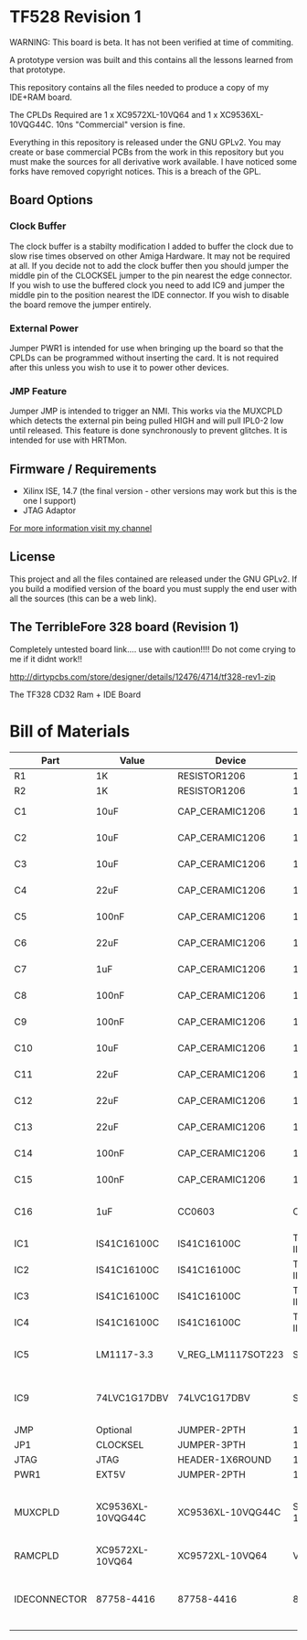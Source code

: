 # TF528 Revision 1

WARNING: This board is beta. It has not been verified at time of commiting. 

A prototype version was built and this contains all the lessons learned from that prototype. 

This repository contains all the files needed to produce a copy of my IDE+RAM board.

The CPLDs Required are 1 x XC9572XL-10VQ64 and 1 x XC9536XL-10VQG44C.  10ns "Commercial" version is fine.

Everything in this repository is released under the GNU GPLv2. You may create or base commercial PCBs from the work in this repository but you must make the sources for all derivative work available. I have noticed some forks have removed copyright notices. This is a breach of the GPL.

## Board Options

### Clock Buffer 

The clock buffer is a stabilty modification I added to buffer the clock due to slow rise times observed on other Amiga Hardware. It may not be required at all. If you decide not to add the clock buffer then you should jumper the middle pin of the CLOCKSEL jumper to the pin nearest the edge connector. If you wish to use the buffered clock you need to add IC9 and jumper the middle pin to the position nearest the IDE connector. If you wish to disable the board remove the jumper entirely.

### External Power

Jumper PWR1 is intended for use when bringing up the board so that the CPLDs can be programmed without inserting the card. It is not required after this unless you wish to use it to power other devices. 

### JMP Feature 

Jumper JMP is intended to trigger an NMI. This works via the MUXCPLD which detects the external pin being pulled HIGH and will pull IPL0-2 low until released. This feature is done synchronously to prevent glitches. It is intended for use with HRTMon. 

## Firmware / Requirements

  * Xilinx ISE, 14.7 (the final version - other versions may work but this is the one I support)
  * JTAG Adaptor

[For more information visit my channel](https://www.youtube.com/c/TerribleFire)

## License

This project and all the files contained are released under the GNU GPLv2. If you build a modified version of the board you must supply the end user with all the sources (this can be a web link).

## The TerribleFore 328 board (Revision 1)

Completely untested board link.... use with caution!!!! Do not come crying to me if it didnt work!!

http://dirtypcbs.com/store/designer/details/12476/4714/tf328-rev1-zip

The TF328 CD32 Ram + IDE Board

# Bill of Materials

|Part | Value | Device | Package | Description |
|-----|-------|--------|---------|-------------|
| R1 | 1K | RESISTOR1206 | 1206 | Resistors | 
| R2 | 1K | RESISTOR1206 | 1206 | Resistors | 
| C1 | 10uF | CAP_CERAMIC1206 | 1206 | Ceramic Capacitors | 
| C2 | 10uF | CAP_CERAMIC1206 | 1206 | Ceramic Capacitors | 
| C3 | 10uF | CAP_CERAMIC1206 | 1206 | Ceramic Capacitors | 
| C4 | 22uF | CAP_CERAMIC1206 | 1206 | Ceramic Capacitors | 
| C5 | 100nF | CAP_CERAMIC1206 | 1206 | Ceramic Capacitors | 
| C6 | 22uF | CAP_CERAMIC1206 | 1206 | Ceramic Capacitors | 
| C7 | 1uF | CAP_CERAMIC1206 | 1206 | Ceramic Capacitors | 
| C8 | 100nF | CAP_CERAMIC1206 | 1206 | Ceramic Capacitors | 
| C9 | 100nF | CAP_CERAMIC1206 | 1206 | Ceramic Capacitors | 
| C10 | 10uF | CAP_CERAMIC1206 | 1206 | Ceramic Capacitors | 
| C11 | 22uF | CAP_CERAMIC1206 | 1206 | Ceramic Capacitors | 
| C12 | 22uF | CAP_CERAMIC1206 | 1206 | Ceramic Capacitors | 
| C13 | 22uF | CAP_CERAMIC1206 | 1206 | Ceramic Capacitors | 
| C14 | 100nF | CAP_CERAMIC1206 | 1206 | Ceramic Capacitors | 
| C15 | 100nF | CAP_CERAMIC1206 | 1206 | Ceramic Capacitors | 
| C16 | 1uF | CC0603 | C0603 | CAPACITOR, European symbol | 
| IC1 | IS41C16100C | IS41C16100C | TSOP44(50)-II |   |
| IC2 | IS41C16100C | IS41C16100C | TSOP44(50)-II |   |
| IC3 | IS41C16100C | IS41C16100C | TSOP44(50)-II |   |
| IC4 | IS41C16100C | IS41C16100C | TSOP44(50)-II |   |
| IC5 | LM1117-3.3 | V_REG_LM1117SOT223 | SOT223 | Voltage Regulator LM1117 |
| IC9 | 74LVC1G17DBV | 74LVC1G17DBV | SOT23-5 | Single Schmitt-Trigger Buffer (Optional)| 
| JMP | Optional | JUMPER-2PTH | 1X02 | NMI Jumper | 
| JP1 | CLOCKSEL | JUMPER-3PTH | 1X03 |        | 
| JTAG | JTAG | HEADER-1X6ROUND | 1X06_ROUND | PIN HEADER | 
| PWR1 | EXT5V | JUMPER-2PTH | 1X02 | Jumper | 
| MUXCPLD | XC9536XL-10VQG44C | XC9536XL-10VQG44C | SQFP-S-10X10-44 | xc9536_pc44 XC9500 In-System Programmable CPLD Family | 
| RAMCPLD | XC9572XL-10VQ64 | XC9572XL-10VQ64 | VQ64 |  
| IDECONNECTOR | 87758-4416 | 87758-4416 | 87758-4416 | 44 Pin - 2mm Dual Row Single Wafer, Vertical T/H HDR |

